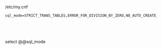 /etc/my.cnf

```
sql_mode=STRICT_TRANS_TABLES,ERROR_FOR_DIVISION_BY_ZERO,NO_AUTO_CREATE_USER,NO_ENGINE_SUBSTITUTION
```
 
----

select @@sql_mode
